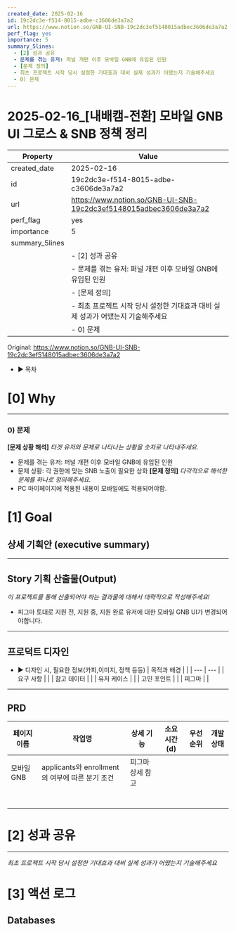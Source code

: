 ```yaml
---
created_date: 2025-02-16
id: 19c2dc3e-f514-8015-adbe-c3606de3a7a2
url: https://www.notion.so/GNB-UI-SNB-19c2dc3ef5148015adbec3606de3a7a2
perf_flag: yes
importance: 5
summary_5lines:
  - [2] 성과 공유
  - 문제를 겪는 유저: 퍼널 개편 이후 모바일 GNB에 유입된 인원
  - [문제 정의]
  - 최초 프로젝트 시작 당시 설정한 기대효과 대비 실제 성과가 어땠는지 기술해주세요
  - 0) 문제
---
```


# 2025-02-16_[내배캠-전환] 모바일 GNB UI 그로스 & SNB 정책 정리

| Property | Value |
| --- | --- |
| created_date | 2025-02-16 |
| id | 19c2dc3e-f514-8015-adbe-c3606de3a7a2 |
| url | https://www.notion.so/GNB-UI-SNB-19c2dc3ef5148015adbec3606de3a7a2 |
| perf_flag | yes |
| importance | 5 |
| summary_5lines | |
|  | - [2] 성과 공유 |
|  | - 문제를 겪는 유저: 퍼널 개편 이후 모바일 GNB에 유입된 인원 |
|  | - [문제 정의] |
|  | - 최초 프로젝트 시작 당시 설정한 기대효과 대비 실제 성과가 어땠는지 기술해주세요 |
|  | - 0) 문제 |

Original: https://www.notion.so/GNB-UI-SNB-19c2dc3ef5148015adbec3606de3a7a2

- ▶ 목차

# [0] Why

---

### 0) 문제
**[문제 상황 해석]**
*타겟 유저와 문제로 나타나는 상황을 숫자로 나타내주세요.*
- 문제를 겪는 유저: 퍼널 개편 이후 모바일 GNB에 유입된 인원
- 문제 상황: 각 권한에 맞는 SNB 노출이 필요한 상화 
**[문제 정의]**
*다각적으로 해석한 문제를 하나로 정의해주세요.*
- PC 마이페이지에 적용된 내용이 모바일에도 적용되어야함.

# [1] Goal

## 상세 기획안 (executive summary)

---

## Story 기획 산출물(Output)
*이 프로젝트를 통해 산출되어야 하는 결과물에 대해서 대략적으로 작성해주세요!*
- 피그마 토대로 지원 전, 지원 중, 지원 완료 유저에 대한 모바일 GNB UI가 변경되어야합니다. 

---

## 프로덕트 디자인
- ▶ 디자인 시, 필요한 정보(카피,이미지, 정책 등등)
| 목적과 배경 |  |
| --- | --- |
| 요구 사항 |  |
| 참고 데이터 |  |
| 유저 케이스 |  |
| 고민 포인트 |  |
| 피그마 |  |

---

## PRD
| **페이지 이름** | **작업명** | **상세 기능** | **소요 시간(d)** | **우선순위** | **개발 상태** |
| --- | --- | --- | --- | --- | --- |
| 모바일 GNB | applicants와 enrollment의 여부에 따른 분기 조건 | 피그마 상세 참고 |  |  |  |
|  |  |  |  |  |  |
|  |  |  |  |  |  |
|  |  |  |  |  |  |
|  |  |  |  |  |  |
|  |  |  |  |  |  |
|  |  |  |  |  |  |
|  |  |  |  |  |  |

# [2] 성과 공유

---
*최초 프로젝트 시작 당시 설정한 기대효과 대비 실제 성과가 어땠는지 기술해주세요*

# [3] 액션 로그

## Databases
